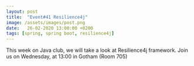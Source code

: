 ```yaml
---
layout: post
title:  "Event#41 Resilience4j"
image: /assets/images/post.png
date:   26-02-2020 13:00:00 +0200
tags: [spring, spring boot, resilience4j]
---
```

This week on Java club, we will take a look at Resilience4j framework.
Join us on Wednesday, at 13:00 in Gotham (Room 705)
